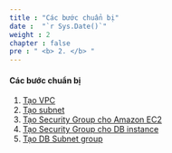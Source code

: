 ```yaml
---
title : "Các bước chuẩn bị"
date :  "`r Sys.Date()`" 
weight : 2 
chapter : false
pre : " <b> 2. </b> "
---
```


#### Các bước chuẩn bị

1. [Tạo VPC]()
2. [Tạo subnet]()
3. [Tạo Security Group cho Amazon EC2]()
4. [Tạo Security Group cho DB instance]()
5. [Tạo DB Subnet group]()
